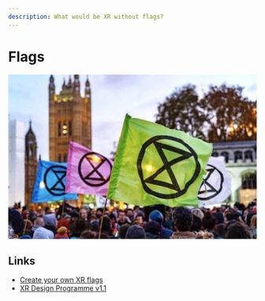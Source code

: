```yaml
---
description: What would be XR without flags?
---
```


# Flags

![Photo from @XRChelmsford](../.gitbook/assets/19fcbba5-ed27-4cd9-8310-02bcb0b08477.jpeg)

## Links

* [Create your own XR flags](https://extinctionrebellion.nz/portfolio-items/create-your-own-xr-flags-full-instructions/)
* [XR Design Programme v1.1](https://drive.google.com/file/d/1iIh0aGFKnfE2RJ02ITvwEwgZWD2oMnY0/view?usp=drivesdk)

